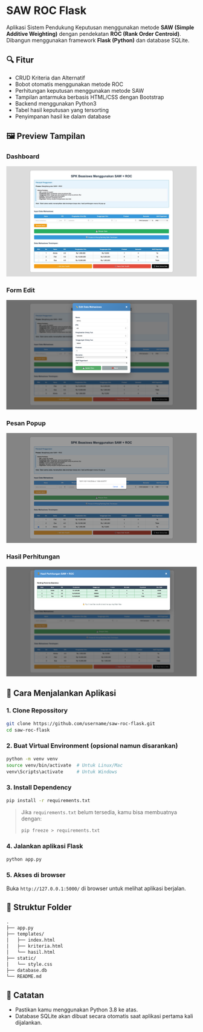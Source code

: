 # SAW ROC Flask

Aplikasi Sistem Pendukung Keputusan menggunakan metode **SAW (Simple Additive Weighting)** dengan pendekatan **ROC (Rank Order Centroid)**. Dibangun menggunakan framework **Flask (Python)** dan database SQLite.

## 🔍 Fitur

- CRUD Kriteria dan Alternatif
- Bobot otomatis menggunakan metode ROC
- Perhitungan keputusan menggunakan metode SAW
- Tampilan antarmuka berbasis HTML/CSS dengan Bootstrap
- Backend menggunakan Python3
- Tabel hasil keputusan yang tersorting
- Penyimpanan hasil ke dalam database

## 🖼️ Preview Tampilan

### Dashboard
![Dashboard Preview](static/preview/dashboard.png)

### Form Edit
![Form Kriteria](static/preview/edit.png)

### Pesan Popup
![Form Kriteria](static/preview/popup.png)

### Hasil Perhitungan
![Hasil SAW](static/preview/hasil.png)

## 🚀 Cara Menjalankan Aplikasi

### 1. Clone Repossitory

```bash
git clone https://github.com/username/saw-roc-flask.git
cd saw-roc-flask
```

### 2. Buat Virtual Environment (opsional namun disarankan)

```bash
python -m venv venv
source venv/bin/activate  # Untuk Linux/Mac
venv\Scripts\activate     # Untuk Windows
```

### 3. Install Dependency

```bash
pip install -r requirements.txt
```

> Jika `requirements.txt` belum tersedia, kamu bisa membuatnya dengan:
>
> ```bash
> pip freeze > requirements.txt
> ```

### 4. Jalankan aplikasi Flask

```bash
python app.py
```

### 5. Akses di browser

Buka `http://127.0.0.1:5000/` di browser untuk melihat aplikasi berjalan.

## 🧱 Struktur Folder

```
.
├── app.py
├── templates/
│   ├── index.html
│   ├── kriteria.html
│   └── hasil.html
├── static/
│   └── style.css
├── database.db
└── README.md
```

## 📌 Catatan

- Pastikan kamu menggunakan Python 3.8 ke atas.
- Database SQLite akan dibuat secara otomatis saat aplikasi pertama kali dijalankan.
